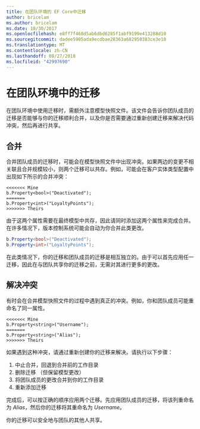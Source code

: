 ```yaml
---
title: 在团队环境的 EF Core中迁移
author: bricelam
ms.author: bricelam
ms.date: 10/30/2017
ms.openlocfilehash: e8ff7f468d5ab6dbd6285f1abf9199e413288d10
ms.sourcegitcommit: dadee5905ada9ecdbae28363a682950383ce3e10
ms.translationtype: MT
ms.contentlocale: zh-CN
ms.lasthandoff: 08/27/2018
ms.locfileid: "42997690"
---
```

<a name="migrations-in-team-environments"></a>在团队环境中的迁移
===============================
在团队环境中使用迁移时，需额外注意模型快照文件。该文件会告诉你团队成员的迁移是否能够与你的迁移顺利合并，以及你是否需要通过重新创建迁移来解决代码冲突，然后再进行共享。

<a name="merging"></a>合并
-------
合并团队成员的迁移时，可能会在模型快照文件中出现冲突。如果两边的变更不相关联且合并规模较小，则两个迁移可以共存。例如，可能会在客户实体类型配置中出现如下所示的合并冲突：

    <<<<<<< Mine
    b.Property<bool>("Deactivated");
    =======
    b.Property<int>("LoyaltyPoints");
    >>>>>>> Theirs

由于这两个属性需要在最终模型中共存，因此请同时添加这两个属性来完成合并。在许多情况下，版本控制系统可能会自动为你合并此类更改。

``` csharp
b.Property<bool>("Deactivated");
b.Property<int>("LoyaltyPoints");
```

在此类情况下，你的迁移和团队成员的迁移是相互独立的。由于可以首先应用任一迁移，因此在与团队共享你的迁移之前，无需对其进行更多的更改。

<a name="resolving-conflicts"></a>解决冲突
-------------------
有时会在合并模型快照文件的过程中遇到真正的冲突。例如，你和团队成员可能重命名了同一属性。

    <<<<<<< Mine
    b.Property<string>("Username");
    =======
    b.Property<string>("Alias");
    >>>>>>> Theirs

如果遇到这种冲突，请通过重新创建你的迁移来解决。请执行以下步骤：

1. 中止合并，回退到合并前的工作目录
2. 删除迁移 （但保留模型更改）
3. 将团队成员的更改合并到你的工作目录
4. 重新添加迁移

完成后，可以按正确的顺序应用两个迁移。先应用团队成员的迁移，将该列重命名为 *Alias*，然后你的迁移将其重命名为 *Username*。

你的迁移可以安全地与团队的其他人共享。
